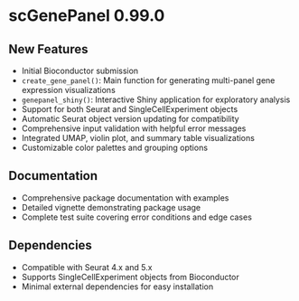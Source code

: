 # scGenePanel 0.99.0

## New Features

* Initial Bioconductor submission
* `create_gene_panel()`: Main function for generating multi-panel gene expression visualizations
* `genepanel_shiny()`: Interactive Shiny application for exploratory analysis
* Support for both Seurat and SingleCellExperiment objects
* Automatic Seurat object version updating for compatibility
* Comprehensive input validation with helpful error messages
* Integrated UMAP, violin plot, and summary table visualizations
* Customizable color palettes and grouping options

## Documentation

* Comprehensive package documentation with examples
* Detailed vignette demonstrating package usage
* Complete test suite covering error conditions and edge cases

## Dependencies

* Compatible with Seurat 4.x and 5.x
* Supports SingleCellExperiment objects from Bioconductor
* Minimal external dependencies for easy installation
